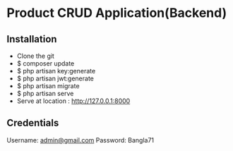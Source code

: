 # Product CRUD Application(Backend)
## Installation

- Clone the git
- $ composer update
- $ php artisan key:generate
- $ php artisan jwt:generate
- $ php artisan migrate
- $ php artisan serve
- Serve at location : http://127.0.0.1:8000

## Credentials
Username: admin@gmail.com
Password: Bangla71
